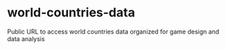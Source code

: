 # world-countries-data
Public URL to access world countries data organized for game design and data analysis
